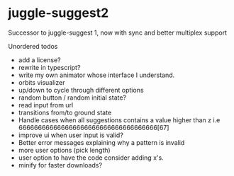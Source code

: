 # juggle-suggest2
Successor to juggle-suggest 1, now with sync and better multiplex support

Unordered todos
 - add a license?
 - rewrite in typescript?
 - write my own animator whose interface I understand.
 - orbits visualizer
 - up/down to cycle through different options
 - random button / random initial state?
 - read input from url
 - transitions from/to ground state
 - Handle cases when all suggestions contains a value higher than z i.e 666666666666666666666666666666666666[67]
 - improve ui when user input is valid?
 - Better error messages explaining why a pattern is invalid
 - more user options (pick length)
 - user option to have the code consider adding x's.
 - minify for faster downloads?
